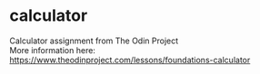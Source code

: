 # calculator
Calculator assignment from The Odin Project <br />
More information here: https://www.theodinproject.com/lessons/foundations-calculator
